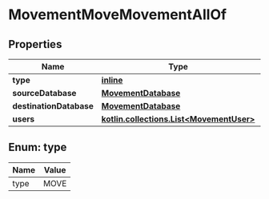 
# MovementMoveMovementAllOf

## Properties
Name | Type | Description | Notes
------------ | ------------- | ------------- | -------------
**type** | [**inline**](#TypeEnum) |  | 
**sourceDatabase** | [**MovementDatabase**](MovementDatabase.md) |  | 
**destinationDatabase** | [**MovementDatabase**](MovementDatabase.md) |  | 
**users** | [**kotlin.collections.List&lt;MovementUser&gt;**](MovementUser.md) |  | 


<a name="TypeEnum"></a>
## Enum: type
Name | Value
---- | -----
type | MOVE



